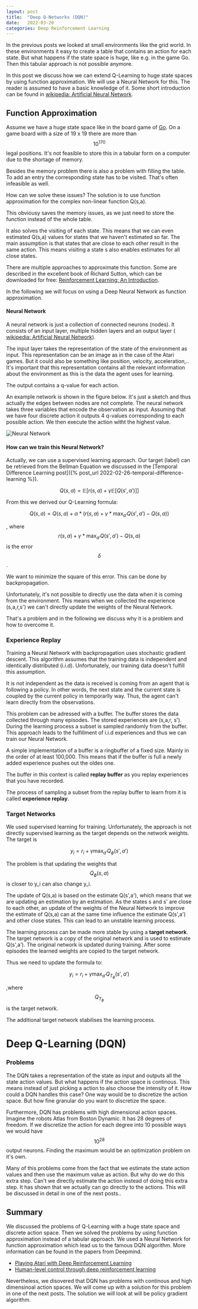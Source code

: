 ```yaml
---
layout: post
title:  "Deep Q-Networks (DQN)"
date:   2022-03-20
categories: Deep Reinforcement Learning
---
```


In the previous posts we looked at small environments like the grid world. In these environments it easy to
create a table that contains an action for each state. But what happens if the state space is huge, like e.g. in the game Go. Then this tabular approach is not possible anymore.

In this post we discuss how we can extend Q-Learning to huge state spaces by using function approximation. We will use a Neural Network for this. The reader is assumed to have a basic knowledge of it. Some short introduction can be found in [wikipedia: Artificial Neural Network](https://en.wikipedia.org/wiki/Artificial_neural_network).

## Function Approximation
Assume we have a huge state space like in the board game of [Go](https://en.wikipedia.org/wiki/Go_(game)). On a game board with a size
of 19 x 19 there are more than $$10^{170}$$ legal positions. It's not feasible to store this in a tabular form on a computer due to the shortage of memory. 

Besides the memory problem there is also a problem with filling the table. To add an entry the corresponding state has to be visited. That's often infeasible as well.

How can we solve these issues? The solution is to use function approximation for the complex non-linear function Q(s,a).

This obviousy saves the memory issues, as we just need to store the function instead of the whole table.

It also solves the visiting of each state. This means that we can even estimated Q(s,a) values for states that we haven't estimated so far. The main assumption is that states that are close to each other result in the same action. This means visiting a state s also enables estimates for all close states.

There are multiple approaches to approximate this function. Some are described in the excellent book of Richard Sutton, which can be downloaded for free: [Reinforcement Learning: An Introduction](http://incompleteideas.net/book/the-book.html).

In the following we will focus on using a Deep Neural Network as function approximation. 

#### Neural Network
A neural network is just a collection of connected neurons (nodes). It consists of an input layer, multiple hidden layers and an output layer ( [wikipedia: Artificial Neural Network](https://en.wikipedia.org/wiki/Artificial_neural_network)).

The input layer takes the representation of the state of the environment as input. This representation can be an image as in the case of the Atari games. But it could also be something like position, velocity, acceleration,..
It's important that this representation contains all the relevant information about the environment as this is the data the agent uses for learning.

The output contains a q-value for each action.

An example network is shown in the figure below. It's just a sketch and thus actually the edges between nodes are not complete. The neural network takes three variables that encode the observation as input. Assuming that we have four discrete action it outputs 4 q-values corresponding to each possible action. We then execute the action witht the highest value.

![Neural Network](/images/neural_network.png)

#### How can we train this Neural Network?
Actually, we can use a supervised learning approach. Our target (label) can be retrieved from the
Bellman Equation we discussed in the [Temporal Difference Learning post]({% post_url 2022-02-26-temporal-difference-learning %}).

$$Q(s,a) = \mathbb{E}[ r(s,a) + \gamma \mathbb{E}[Q(s',a')]]$$

From this we derived our Q-Learning formula:

$$Q(s,a) = Q(s,a) + \alpha * (r(s,a) + \gamma * \max_{a'}Q(s',a') - Q(s,a))$$

, where $$r(s,a) + \gamma * \max_{a'}Q(s',a') - Q(s,a)$$ is the error $$\delta$$.

We want to minimize the square of this error. This can be done by backpropagation. 

Unfortunately, it's not possible to directly use the data when it is coming from the environment. This means when we collected the experience (s,a,r,s') we can't directly update the weights of the Neural Network.

That's a problem and in the following we discuss why it is a problem and how to overcome it.

### Experience Replay
Training a Neural Network with backpropagation uses stochastic gradient descent. This algorithm assumes that the training data is independent and identically distributed (i.i.d). Unfortunately, our training data doesn't fulfill this assumption.

It is not independent as the data is received is coming from an agent that is following a policy. In other words, the next state and the current state is coupled by the current policy in temporarlly way. Thus, the agent can't learn directly from the observations. 

This problem can be adressed with a buffer. The buffer stores the data collected through many episodes. The stored experiences are (s,a,r, s'). During the learning process a subset is sampled randomly from the buffer. This approach leads to the fulfillment of i.i.d experiences and thus we can train our Neural Network.

A simple implementation of a buffer is a ringbuffer of a fixed size. Mainly in the order of at least 100,000. This means that if the buffer is full a newly added experience pushes out the oldes one.

The buffer in this context is called **replay buffer** as you replay experiences that you have recorded.

The process of sampling a subset from the replay buffer to learn from it is called **experience replay**.

### Target Networks
We used supervised learning for training. Unfortunately, the approach is not directly supervised learning as the target depends on the network weights. The target is

 $$y_i = r_i + \gamma \max_{a'}Q_{\phi}(s',a') $$

 The problem is that updating the weights that $$Q_{\phi}(s,a)$$ is closer to y_i can also change y_i. 



The update of Q(s,a) is based on the estimate Q(s',a'), which means that we are updating an estimation by an estimation. As the states s and s' are close to each other, an update of the weights of the Neural Network to improve the estimate of Q(s,a) can at the same time influence the estimate Q(s',a') and other close states. This can lead to an unstable learning process.

The learning process can be made more stable by using a **target network**. The target network is a copy of the original network and is used to estimate Q(s',a'). The original network is updated during training. 
After some episodes the learned weights are copied to the target network.

Thus we need to update the formula to:

 $$y_i = r_i + \gamma \max_{a'}Q_{T_{\phi}}(s',a') $$

,where $$Q_{T_{\phi}}$$ is the target network.

The additional target network stabilises the learning process.

# Deep Q-Learning (DQN)



### Problems
The DQN takes a representation of the state as input and outputs all the state action values. But what happens if the action space is continous. This means instead of just picking a action to also choose the intensity of it. How could a DQN handles this case?
One way would be to discretize the action space. But how fine granular do you want to discretize the space.

Furthermore, DQN has problems with high dimensional action spaces. Imagine the robots Atlas from Boston Dynamic. It has 28 degrees of freedom. If we discretize the action for each degree into 10 possible ways we would have $$10^{28}$$ output neurons. Finding the maximum would be an optimization problem on it's own.

Many of this problems come from the fact that we estimate the state action values and then use the maximum value as action. But why do we do this extra step. Can't we directly estimate the action instead of doing this extra step. It has shown that we actually can go directly to the actions. This will be discussed in detail in one of the next posts..



## Summary
We discussed the problems of Q-Learning with a huge state space and discrete action space. Then we solved the problems by using function approximation instead of a tabular approach. We used a Neural Network for function approximation which lead us to the famous DQN algorithm.
More information can be found in the papers from Deepmind.
- [Playing Atari with Deep Reinforcement Learning](https://arxiv.org/abs/1312.5602)
- [Human-level control through deep reinforcement learning](https://storage.googleapis.com/deepmind-media/dqn/DQNNaturePaper.pdf)

Nevertheless, we disovered that DQN has problems with continous and high dimensinoal action spaces. We will come up with a solution for this problem in one of the next posts. The solution we will look at will be policy gradient algorithm.

